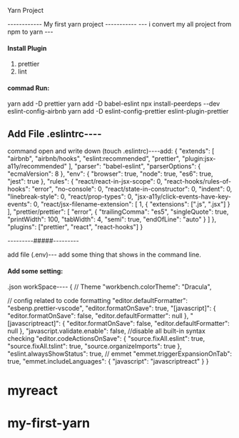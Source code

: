 Yarn Project

------------ My first yarn project -----------
--- i convert my all project from npm to yarn ---

#### Install Plugin

1.  prettier
2.  lint

#### commad Run:

yarn add -D prettier
yarn add -D babel-eslint
npx install-peerdeps --dev eslint-config-airbnb
yarn add -D eslint-config-prettier eslint-plugin-prettier

## Add File .eslintrc----

command open and write down (touch .eslintrc)----add:
{
"extends": [
"airbnb",
"airbnb/hooks",
"eslint:recommended",
"prettier",
"plugin:jsx-a11y/recommended"
],
"parser": "babel-eslint",
"parserOptions": {
"ecmaVersion": 8
},
"env": {
"browser": true,
"node": true,
"es6": true,
"jest": true
},
"rules": {
"react/react-in-jsx-scope": 0,
"react-hooks/rules-of-hooks": "error",
"no-console": 0,
"react/state-in-constructor": 0,
"indent": 0,
"linebreak-style": 0,
"react/prop-types": 0,
"jsx-a11y/click-events-have-key-events": 0,
"react/jsx-filename-extension": [
1,
{
"extensions": [".js", ".jsx"]
}
],
"prettier/prettier": [
"error",
{
"trailingComma": "es5",
"singleQuote": true,
"printWidth": 100,
"tabWidth": 4,
"semi": true,
"endOfLine": "auto"
}
]
},
"plugins": ["prettier", "react", "react-hooks"]
}

---------#####---------

add file (.env)--- add some thing that shows in the command line.

#### Add some setting:

.json workSpace----
{
// Theme
"workbench.colorTheme": "Dracula",

// config related to code formatting
"editor.defaultFormatter": "esbenp.prettier-vscode",
"editor.formatOnSave": true,
"[javascript]": {
"editor.formatOnSave": false,
"editor.defaultFormatter": null
},
"[javascriptreact]": {
"editor.formatOnSave": false,
"editor.defaultFormatter": null
},
"javascript.validate.enable": false, //disable all built-in syntax checking
"editor.codeActionsOnSave": {
"source.fixAll.eslint": true,
"source.fixAll.tslint": true,
"source.organizeImports": true
},
"eslint.alwaysShowStatus": true,
// emmet
"emmet.triggerExpansionOnTab": true,
"emmet.includeLanguages": {
"javascript": "javascriptreact"
}
}
# myreact
# my-first-yarn
